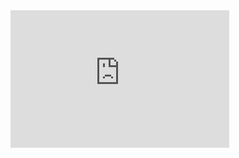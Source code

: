 <iframe src='https://tradingeconomics.com/embed/?s=canadaconpriindcpi&v=202411191526V20230410&h=220&w=350&ref=/canada/consumer-price-index-cpi&type=column&d1=2023-11-01&d2=2024-10-31' height='220' width='350'  frameborder='0' scrolling='no'></iframe>
